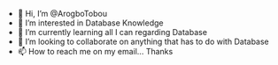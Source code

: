 - 👋 Hi, I’m @ArogboTobou
- 👀 I’m interested in Database Knowledge
- 🌱 I’m currently learning all I can regarding Database
- 💞️ I’m looking to collaborate on anything that has to do with Database
- 📫 How to reach me on my email... Thanks 

<!---
ArogboTobou/ArogboTobou is a ✨ special ✨ repository because its `README.md` (this file) appears on your GitHub profile.
You can click the Preview link to take a look at your changes.
--->
